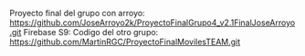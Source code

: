 Proyecto final del grupo con arroyo: https://github.com/JoseArroyo2k/ProyectoFinalGrupo4_v2.1FinalJoseArroyo.git
Firebase S9: 
Codigo del otro grupo: https://github.com/MartinRGC/ProyectoFinalMovilesTEAM.git
